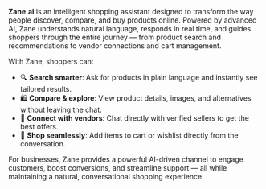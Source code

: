 **Zane.ai** is an intelligent shopping assistant designed to transform the way people discover, compare, and buy products online.
Powered by advanced AI, Zane understands natural language, responds in real time, and guides shoppers through the entire journey — from product search and recommendations to vendor connections and cart management.

With Zane, shoppers can:

* 🔍 **Search smarter**: Ask for products in plain language and instantly see tailored results.
* 🛍 **Compare & explore**: View product details, images, and alternatives without leaving the chat.
* 🤝 **Connect with vendors**: Chat directly with verified sellers to get the best offers.
* 🛒 **Shop seamlessly**: Add items to cart or wishlist directly from the conversation.

For businesses, Zane provides a powerful AI-driven channel to engage customers, boost conversions, and streamline support — all while maintaining a natural, conversational shopping experience.


